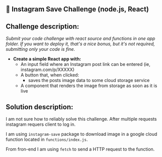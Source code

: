 ## 🤳 Instagram Save Challenge (node.js, React)

## Challenge description:

_Submit your code challenge with react source and functions in one app folder. If you want to deploy it, that's a nice bonus, but it's not required, submitting only your code is fine._

- **Create a simple React app with:**
  - An input field where an Instagram post link can be entered (ie, instagram.com/p/XXXXX)
  - A button that, when clicked:
    - saves the posts image data to some cloud storage service
  - A component that renders the image from storage as soon as it is live

## Solution description:

I am not sure how to reliably solve this challenge. After multiple requests instagram requers client to log in.

I am using `instagram-save` package to download image in a google cloud function located in `functions/index.js`.

From fron-end I am using `fetch` to send a HTTP request to the function.
